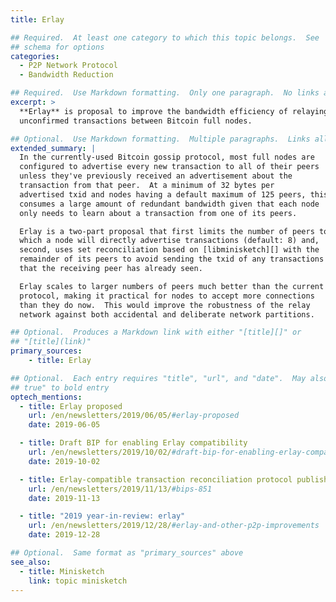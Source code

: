 ```yaml
---
title: Erlay

## Required.  At least one category to which this topic belongs.  See
## schema for options
categories:
  - P2P Network Protocol
  - Bandwidth Reduction

## Required.  Use Markdown formatting.  Only one paragraph.  No links allowed.
excerpt: >
  **Erlay** is proposal to improve the bandwidth efficiency of relaying
  unconfirmed transactions between Bitcoin full nodes.

## Optional.  Use Markdown formatting.  Multiple paragraphs.  Links allowed.
extended_summary: |
  In the currently-used Bitcoin gossip protocol, most full nodes are
  configured to advertise every new transaction to all of their peers
  unless they've previously received an advertisement about the
  transaction from that peer.  At a minimum of 32 bytes per
  advertised txid and nodes having a default maximum of 125 peers, this
  consumes a large amount of redundant bandwidth given that each node
  only needs to learn about a transaction from one of its peers.

  Erlay is a two-part proposal that first limits the number of peers to
  which a node will directly advertise transactions (default: 8) and,
  second, uses set reconciliation based on [libminisketch][] with the
  remainder of its peers to avoid sending the txid of any transactions
  that the receiving peer has already seen.

  Erlay scales to larger numbers of peers much better than the current
  protocol, making it practical for nodes to accept more connections
  than they do now.  This would improve the robustness of the relay
  network against both accidental and deliberate network partitions.

## Optional.  Produces a Markdown link with either "[title][]" or
## "[title](link)"
primary_sources:
    - title: Erlay

## Optional.  Each entry requires "title", "url", and "date".  May also use "feature:
## true" to bold entry
optech_mentions:
  - title: Erlay proposed
    url: /en/newsletters/2019/06/05/#erlay-proposed
    date: 2019-06-05

  - title: Draft BIP for enabling Erlay compatibility
    url: /en/newsletters/2019/10/02/#draft-bip-for-enabling-erlay-compatibility
    date: 2019-10-02

  - title: Erlay-compatible transaction reconciliation protocol published as BIP330
    url: /en/newsletters/2019/11/13/#bips-851
    date: 2019-11-13

  - title: "2019 year-in-review: erlay"
    url: /en/newsletters/2019/12/28/#erlay-and-other-p2p-improvements
    date: 2019-12-28

## Optional.  Same format as "primary_sources" above
see_also:
  - title: Minisketch
    link: topic minisketch
---
```

